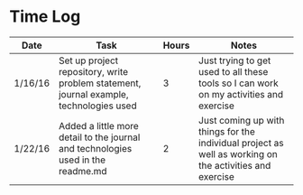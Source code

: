 # Time Log

| Date | Task | Hours | Notes   |
|------|------|-------|------   |
| 1/16/16| Set up project repository, write problem statement, journal example, technologies used| 3 | Just trying to get used to all these tools so I can work on my activities and exercise|
| 1/22/16 | Added a little more detail to the journal and technologies used in the readme.md   | 2  |  Just coming up with things for the individual project as well as working on the activities and exercise |
